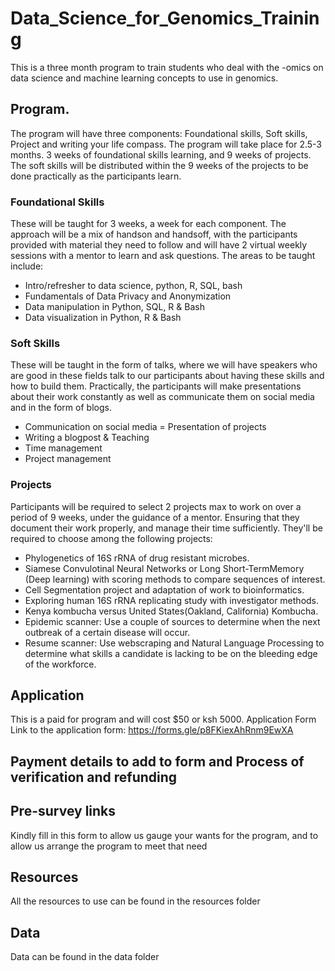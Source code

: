 # Data_Science_for_Genomics_Training
This is a three month program to train students who deal with the -omics on data science and machine learning concepts to use in genomics.

## Program.
The program will have three components: Foundational skills, Soft skills, Project and writing your life compass.
The program will take place for 2.5-3 months. 3 weeks of foundational skills learning, and 9 weeks of projects. The soft skills will be distributed within the 9 weeks of the projects to be done practically as the participants learn.

### Foundational Skills
These will be taught for 3 weeks, a week for each component. The approach will be a mix of handson and handsoff, with the participants provided with material they need to follow and will have 2 virtual weekly sessions with a mentor to learn and ask questions. The areas to be taught include:
- Intro/refresher to data science, python, R, SQL, bash 
- Fundamentals of Data Privacy and Anonymization
- Data manipulation in Python, SQL, R & Bash
- Data visualization in Python, R & Bash

### Soft Skills
These will be taught in the form of talks, where we will have speakers who are good in these fields talk to our participants about having these skills and how to build them. Practically, the participants will make presentations about their work constantly as well as communicate them on social media and in the form of blogs.  
- Communication on social media
= Presentation of projects
- Writing a blogpost & Teaching 
- Time management
- Project management

### Projects
Participants will be required to select 2 projects max to work on over a period of 9 weeks, under the guidance of a mentor. Ensuring that they document their work properly, and manage their time sufficiently. They'll be required to choose among the following projects:
- Phylogenetics of 16S rRNA of drug resistant microbes.
- Siamese Convulotinal Neural Networks or Long Short-TermMemory (Deep learning) with scoring methods to compare sequences of interest.
- Cell Segmentation project and adaptation of work to bioinformatics.
- Exploring human 16S rRNA replicating study with investigator methods.
- Kenya kombucha versus United States(Oakland, California) Kombucha.
- Epidemic scanner: Use a couple of sources to determine when the next outbreak of a certain disease will occur.
- Resume scanner: Use webscraping and Natural Language Processing to determine what skills a candidate is lacking to be on the bleeding edge of the workforce.


## Application
This is a paid for program and will cost $50 or ksh 5000. 
Application Form
Link to the application form:
https://forms.gle/p8FKiexAhRnm9EwXA

## Payment details to add to form and Process of verification and refunding


## Pre-survey links
Kindly fill in this form to allow us gauge your wants for the program, and to allow us arrange the program to meet that need

## Resources
All the resources to use can be found in the resources folder

## Data
Data can be found in the data folder
